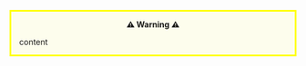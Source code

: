 <!-- markdownlint-disable-file MD041 -->

<div class="warning" style="
  background-color: rgba(255,255,0,0.0625);
  border: solid yellow;  /* #FFFF00 */
  margin: 1em 0;
  padding: 1em 1em 0;
">
<header style="font-weight: bold; margin-bottom: 0.5em">⚠ Warning ⚠️</header>

content

</div>

